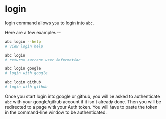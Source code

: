 # login

login command allows you to login into `abc`. 

Here are a few examples -- 

```sh
abc login --help
# view login help

abc login
# returns current user information

abc login google
# login with google

abc login github
# login with github
```

Once you start login into google or github, you will be asked to authenticate `abc` with your google/github account if it isn't already done.
Then you will be redirected to a page with your Auth token. 
You will have to paste the token in the command-line window to be authenticated.
